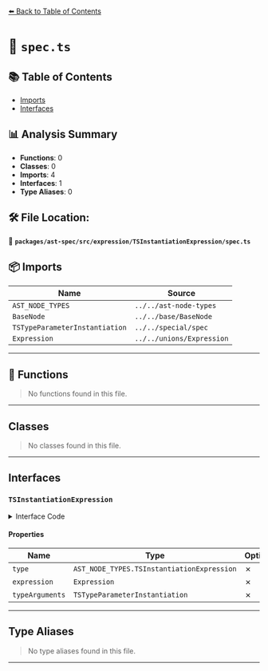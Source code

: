 [⬅️ Back to Table of Contents](../../../../../index.md)

# 📄 `spec.ts`

## 📚 Table of Contents

- [Imports](#imports)
- [Interfaces](#interfaces)

## 📊 Analysis Summary

- **Functions**: 0
- **Classes**: 0
- **Imports**: 4
- **Interfaces**: 1
- **Type Aliases**: 0

## 🛠️ File Location:
📂 **`packages/ast-spec/src/expression/TSInstantiationExpression/spec.ts`**

## 📦 Imports

| Name | Source |
|------|--------|
| `AST_NODE_TYPES` | `../../ast-node-types` |
| `BaseNode` | `../../base/BaseNode` |
| `TSTypeParameterInstantiation` | `../../special/spec` |
| `Expression` | `../../unions/Expression` |


---

## 🔧 Functions

> No functions found in this file.


---

## Classes

> No classes found in this file.


---

## Interfaces

### `TSInstantiationExpression`

<details><summary>Interface Code</summary>

```ts
export interface TSInstantiationExpression extends BaseNode {
  type: AST_NODE_TYPES.TSInstantiationExpression;
  expression: Expression;
  typeArguments: TSTypeParameterInstantiation;
}
```
</details>

#### Properties

| Name | Type | Optional | Description |
|------|------|----------|-------------|
| `type` | `AST_NODE_TYPES.TSInstantiationExpression` | ✗ |  |
| `expression` | `Expression` | ✗ |  |
| `typeArguments` | `TSTypeParameterInstantiation` | ✗ |  |


---

## Type Aliases

> No type aliases found in this file.


---